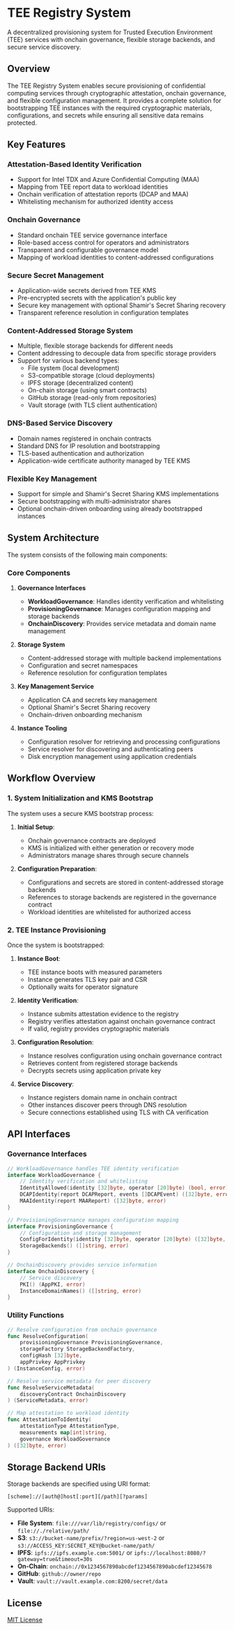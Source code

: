 # TEE Registry System

A decentralized provisioning system for Trusted Execution Environment (TEE) services with onchain governance, flexible storage backends, and secure service discovery.

## Overview

The TEE Registry System enables secure provisioning of confidential computing services through cryptographic attestation, onchain governance, and flexible configuration management. It provides a complete solution for bootstrapping TEE instances with the required cryptographic materials, configurations, and secrets while ensuring all sensitive data remains protected.

## Key Features

### Attestation-Based Identity Verification
- Support for Intel TDX and Azure Confidential Computing (MAA)
- Mapping from TEE report data to workload identities
- Onchain verification of attestation reports (DCAP and MAA)
- Whitelisting mechanism for authorized identity access

### Onchain Governance
- Standard onchain TEE service governance interface
- Role-based access control for operators and administrators
- Transparent and configurable governance model
- Mapping of workload identities to content-addressed configurations

### Secure Secret Management
- Application-wide secrets derived from TEE KMS
- Pre-encrypted secrets with the application's public key
- Secure key management with optional Shamir's Secret Sharing recovery
- Transparent reference resolution in configuration templates

### Content-Addressed Storage System
- Multiple, flexible storage backends for different needs
- Content addressing to decouple data from specific storage providers
- Support for various backend types:
  - File system (local development)
  - S3-compatible storage (cloud deployments)
  - IPFS storage (decentralized content)
  - On-chain storage (using smart contracts)
  - GitHub storage (read-only from repositories)
  - Vault storage (with TLS client authentication)

### DNS-Based Service Discovery
- Domain names registered in onchain contracts
- Standard DNS for IP resolution and bootstrapping
- TLS-based authentication and authorization
- Application-wide certificate authority managed by TEE KMS

### Flexible Key Management
- Support for simple and Shamir's Secret Sharing KMS implementations
- Secure bootstrapping with multi-administrator shares
- Optional onchain-driven onboarding using already bootstrapped instances

## System Architecture

The system consists of the following main components:

### Core Components

1. **Governance Interfaces**
   - **WorkloadGovernance**: Handles identity verification and whitelisting
   - **ProvisioningGovernance**: Manages configuration mapping and storage backends
   - **OnchainDiscovery**: Provides service metadata and domain name management

2. **Storage System**
   - Content-addressed storage with multiple backend implementations
   - Configuration and secret namespaces
   - Reference resolution for configuration templates

3. **Key Management Service**
   - Application CA and secrets key management
   - Optional Shamir's Secret Sharing recovery
   - Onchain-driven onboarding mechanism

4. **Instance Tooling**
   - Configuration resolver for retrieving and processing configurations
   - Service resolver for discovering and authenticating peers
   - Disk encryption management using application credentials

## Workflow Overview

### 1. System Initialization and KMS Bootstrap

The system uses a secure KMS bootstrap process:

1. **Initial Setup**:
   - Onchain governance contracts are deployed
   - KMS is initialized with either generation or recovery mode
   - Administrators manage shares through secure channels

2. **Configuration Preparation**:
   - Configurations and secrets are stored in content-addressed storage backends
   - References to storage backends are registered in the governance contract
   - Workload identities are whitelisted for authorized access

### 2. TEE Instance Provisioning

Once the system is bootstrapped:

1. **Instance Boot**:
   - TEE instance boots with measured parameters
   - Instance generates TLS key pair and CSR
   - Optionally waits for operator signature

2. **Identity Verification**:
   - Instance submits attestation evidence to the registry
   - Registry verifies attestation against onchain governance contract
   - If valid, registry provides cryptographic materials

3. **Configuration Resolution**:
   - Instance resolves configuration using onchain governance contract
   - Retrieves content from registered storage backends
   - Decrypts secrets using application private key

4. **Service Discovery**:
   - Instance registers domain name in onchain contract
   - Other instances discover peers through DNS resolution
   - Secure connections established using TLS with CA verification

## API Interfaces

### Governance Interfaces

```go
// WorkloadGovernance handles TEE identity verification
interface WorkloadGovernance {
    // Identity verification and whitelisting
    IdentityAllowed(identity [32]byte, operator [20]byte) (bool, error)
    DCAPIdentity(report DCAPReport, events []DCAPEvent) ([32]byte, error)
    MAAIdentity(report MAAReport) ([32]byte, error)
}

// ProvisioningGovernance manages configuration mapping
interface ProvisioningGovernance {
    // Configuration and storage management
    ConfigForIdentity(identity [32]byte, operator [20]byte) ([32]byte, error)
    StorageBackends() ([]string, error)
}

// OnchainDiscovery provides service information
interface OnchainDiscovery {
    // Service discovery
    PKI() (AppPKI, error)
    InstanceDomainNames() ([]string, error)
}
```

### Utility Functions

```go
// Resolve configuration from onchain governance
func ResolveConfiguration(
    provisioningGovernance ProvisioningGovernance,
    storageFactory StorageBackendFactory,
    configHash [32]byte,
    appPrivkey AppPrivkey
) (InstanceConfig, error)

// Resolve service metadata for peer discovery
func ResolveServiceMetadata(
    discoveryContract OnchainDiscovery
) (ServiceMetadata, error)

// Map attestation to workload identity
func AttestationToIdentity(
    attestationType AttestationType,
    measurements map[int]string,
    governance WorkloadGovernance
) ([32]byte, error)
```

## Storage Backend URIs

Storage backends are specified using URI format:

```
[scheme]://[auth@]host[:port][/path][?params]
```

Supported URIs:

- **File System**: `file:///var/lib/registry/configs/` or `file://./relative/path/`
- **S3**: `s3://bucket-name/prefix/?region=us-west-2` or `s3://ACCESS_KEY:SECRET_KEY@bucket-name/path/`
- **IPFS**: `ipfs://ipfs.example.com:5001/` or `ipfs://localhost:8080/?gateway=true&timeout=30s`
- **On-Chain**: `onchain://0x1234567890abcdef1234567890abcdef12345678`
- **GitHub**: `github://owner/repo`
- **Vault**: `vault://vault.example.com:8200/secret/data`

## License
[MIT License](LICENSE)
